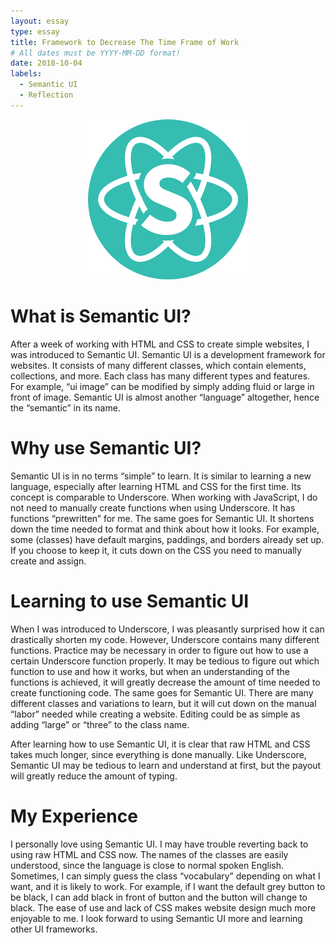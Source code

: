 ```yaml
---
layout: essay
type: essay
title: Framework to Decrease The Time Frame of Work
# All dates must be YYYY-MM-DD format!
date: 2018-10-04
labels:
  - Semantic UI
  - Reflection
---
```


<p align="center">
  <img src="../images/Semantic_UI_Logo.png">
</p>

# What is Semantic UI?

After a week of working with HTML and CSS to create simple websites, I was introduced to Semantic UI. Semantic UI is a development framework for websites. It consists of many different classes, which contain elements, collections, and more. Each class has many different types and features. For example, “ui image” can be modified by simply adding fluid or large in front of image. Semantic UI is almost another “language” altogether, hence the “semantic” in its name.

# Why use Semantic UI?

Semantic UI is in no terms “simple” to learn. It is similar to learning a new language, especially after learning HTML and CSS for the first time. Its concept is comparable to Underscore. When working with JavaScript, I do not need to manually create functions when using Underscore. It has functions “prewritten” for me. The same goes for Semantic UI. It shortens down the time needed to format and think about how it looks. For example, some (classes) have default margins, paddings, and borders already set up. If you choose to keep it, it cuts down on the CSS you need to manually create and assign.

# Learning to use Semantic UI

When I was introduced to Underscore, I was pleasantly surprised how it can drastically shorten my code. However, Underscore contains many different functions. Practice may be necessary in order to figure out how to use a certain Underscore function properly. It may be tedious to figure out which function to use and how it works, but when an understanding of the functions is achieved, it will greatly decrease the amount of time needed to create functioning code. The same goes for Semantic UI. There are many different classes and variations to learn, but it will cut down on the manual “labor” needed while creating a website. Editing could be as simple as adding “large” or “three” to the class name.

After learning how to use Semantic UI, it is clear that raw HTML and CSS takes much longer, since everything is done manually. Like Underscore, Semantic UI may be tedious to learn and understand at first, but the payout will greatly reduce the amount of typing.

# My Experience

I personally love using Semantic UI. I may have trouble reverting back to using raw HTML and CSS now. The names of the classes are easily understood, since the language is close to normal spoken English. Sometimes, I can simply guess the class “vocabulary” depending on what I want, and it is likely to work. For example, if I want the default grey button to be black, I can add black in front of button and the button will change to black. The ease of use and lack of CSS makes website design much more enjoyable to me. I look forward to using Semantic UI more and learning other UI frameworks.


